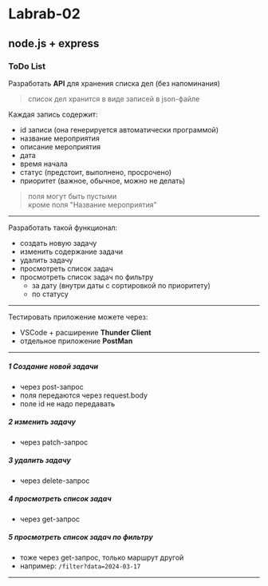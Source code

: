 # Labrab-02

## node.js + express  

### ToDo List  

Разработать **API** для хранения списка дел (без напоминания)  

> список дел хранится в виде записей в json-файле  

Каждая запись содержит:  

- id записи (она генерируется автоматически программой)  
- название мероприятия  
- описание мероприятия  
- дата  
- время начала  
- статус (предстоит, выполнено, просрочено)  
- приоритет (важное, обычное, можно не делать)  

> поля могут быть пустыми  
> кроме поля "Название мероприятия"  

---  

Разработать такой функционал:  

- создать новую задачу  
- изменить содержание задачи  
- удалить задачу  
- просмотреть список задач  
- просмотреть список задач по фильтру  
  - за дату (внутри даты с сортировкой по приоритету)  
  - по статусу

---  

Тестировать приложение можете через:  

- VSCode + расширение **Thunder Client**  
- отдельное приложение **PostMan**  

---  

##### 1 Создание новой задачи  

- через post-запрос  
- поля передаются через request.body  
- поле id не надо передавать  

##### 2 изменить задачу  

- через patch-запрос  

##### 3 удалить задачу  

- через delete-запрос  

##### 4 просмотреть список задач  

- через get-запрос  

##### 5 просмотреть список задач по фильтру  

- тоже через get-запрос, только маршрут другой  
- например: `/filter?data=2024-03-17`  

---  
